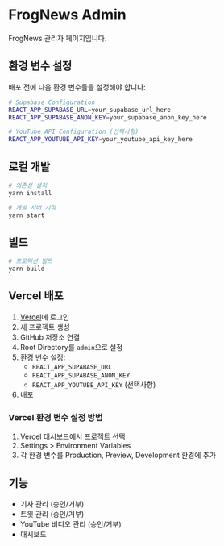 # FrogNews Admin

FrogNews 관리자 페이지입니다.

## 환경 변수 설정

배포 전에 다음 환경 변수들을 설정해야 합니다:

```bash
# Supabase Configuration
REACT_APP_SUPABASE_URL=your_supabase_url_here
REACT_APP_SUPABASE_ANON_KEY=your_supabase_anon_key_here

# YouTube API Configuration (선택사항)
REACT_APP_YOUTUBE_API_KEY=your_youtube_api_key_here
```

## 로컬 개발

```bash
# 의존성 설치
yarn install

# 개발 서버 시작
yarn start
```

## 빌드

```bash
# 프로덕션 빌드
yarn build
```

## Vercel 배포

1. [Vercel](https://vercel.com)에 로그인
2. 새 프로젝트 생성
3. GitHub 저장소 연결
4. Root Directory를 `admin`으로 설정
5. 환경 변수 설정:
   - `REACT_APP_SUPABASE_URL`
   - `REACT_APP_SUPABASE_ANON_KEY`
   - `REACT_APP_YOUTUBE_API_KEY` (선택사항)
6. 배포

### Vercel 환경 변수 설정 방법

1. Vercel 대시보드에서 프로젝트 선택
2. Settings > Environment Variables
3. 각 환경 변수를 Production, Preview, Development 환경에 추가

## 기능

- 기사 관리 (승인/거부)
- 트윗 관리 (승인/거부)
- YouTube 비디오 관리 (승인/거부)
- 대시보드 